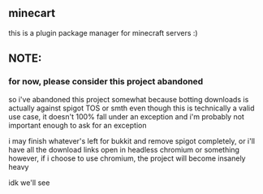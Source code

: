 ## minecart
this is a plugin package manager for minecraft servers :)

## NOTE: 
### for now, please consider this project abandoned
so i've abandoned this project somewhat because botting downloads is actually against spigot TOS or smth
even though this is technically a valid use case, it doesn't 100% fall under an exception and i'm probably not important enough to ask for an exception

i may finish whatever's left for bukkit and remove spigot completely, or i'll have all the download links open in headless chromium or something
however, if i choose to use chromium, the project will become insanely heavy

idk we'll see
